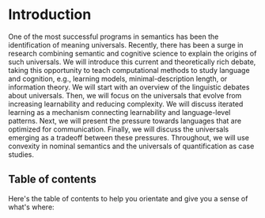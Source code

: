 # Introduction

One of the most successful programs in semantics has been the identification of meaning universals. Recently, there has been a surge in research combining semantic and cognitive science to explain the origins of such universals. We will introduce this current and theoretically rich debate, taking this opportunity to teach computational methods to study language and cognition, e.g., learning models, minimal-description length, or information theory. We will start with an overview of the linguistic debates about universals. Then, we will focus on the universals that evolve from increasing learnability and reducing complexity. We will discuss iterated learning as a mechanism connecting learnability and language-level patterns. Next, we will present the pressure towards languages that are optimized for communication. Finally, we will discuss the universals emerging as a tradeoff between these pressures. Throughout, we will use convexity in nominal semantics and the universals of quantification as case studies.

## Table of contents

Here's the table of contents to help you orientate and give you a sense of what's where:
```{tableofcontents}
```

